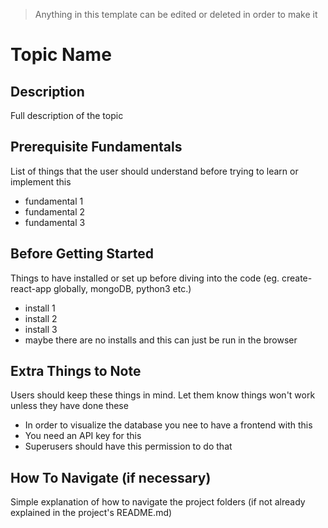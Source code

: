 > Anything in this template can be edited or deleted in order to make it 
# Topic Name

## Description
Full description of the topic

## Prerequisite Fundamentals
List of things that the user should understand before trying to learn or implement this
* fundamental 1
* fundamental 2
* fundamental 3

## Before Getting Started
Things to have installed or set up before diving into the code 
(eg. create-react-app globally, mongoDB, python3 etc.)
* install 1
* install 2
* install 3
* maybe there are no installs and this can just be run in the browser

## Extra Things to Note
Users should keep these things in mind. Let them know things won't work unless they have done these
* In order to visualize the database you nee to have a frontend with this
* You need an API key for this
* Superusers should have this permission to do that

## How To Navigate (if necessary)
Simple explanation of how to navigate the project folders (if not already explained in the project's README.md)